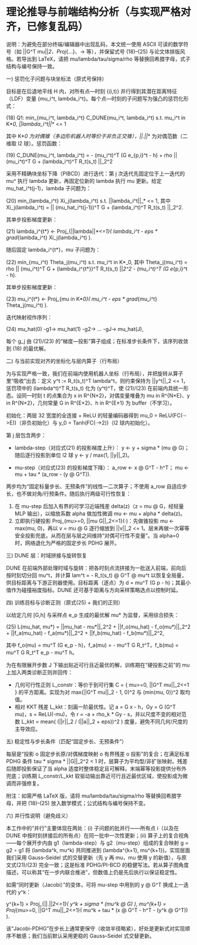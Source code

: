 # 理论推导与前端结构分析（与实现严格对齐，已修复乱码）

说明：为避免在部分终端/编辑器中出现乱码，本文统一使用 ASCII 可读的数学符号（如 ||G^T mu||_2、Proj_{...}、-> 等），并保留式号 (18)–(25) 与论文体排版风格。若导出到 LaTeX，请把 mu/lambda/tau/sigma/rho 等替换回希腊字母，式子结构与编号保持一致。

一) 惩罚化子问题与块坐标法（原式号保持）

目标是在后退地平线 H 内，对所有点—时刻 {(i,t)} 并行得到其潜在距离特征（LDF）变量 {mu_i^t, lambda_i^t}。每个点—时刻的子问题写为强凸的惩罚化形式：

(18)  Q1:  min_{mu_i^t, lambda_i^t}  C_DUNE(mu_i^t, lambda_i^t)
           s.t.  mu_i^t in K*_0,  ||lambda_i^t||_* <= 1

其中 K*_0 为对偶锥（多边形机器人时等价于非负正交锥），||.||_* 为对偶范数（二维取 l2 球）。惩罚函数：

(19)  C_DUNE(mu_i^t, lambda_i^t) = - (mu_i^t)^T (G e_{p,i}^t - h)
                                   + rho || (mu_i^t)^T G + (lambda_i^t)^T R_t(s_t) ||_2^2

采用不精确块坐标下降（PIBCD）进行迭代：第 j 次迭代先固定位于上一迭代的 mu^ 执行 lambda 更新，再固定位新的 lambda 执行 mu 更新。给定 mu_hat_i^t(j-1)，lambda 子问题为：

(20)  min_{lambda_i^t}  Xi_j(lambda_i^t)   s.t.  ||lambda_i^t||_* <= 1,
      其中  Xi_j(lambda_i^t) = || (mu_hat_i^t(j-1))^T G + (lambda_i^t)^T R_t(s_t) ||_2^2.

其单步投影梯度更新：

(21)  lambda_i^{t*} <- Proj_{||lambda||_*<=1}( lambda_i^t - eps * grad_{lambda_i^t} Xi_j(lambda_i^t) ).

随后固定 lambda_i^{t*}，mu 子问题为：

(22)  min_{mu_i^t}  Theta_j(mu_i^t)   s.t.  mu_i^t in K*_0,
      其中  Theta_j(mu_i^t) = rho || (mu_i^t)^T G + (lambda_i^{t*})^T R_t(s_t) ||_2^2
                              - (mu_i^t)^T (G e_{p,i}^t - h).

其单步投影梯度更新：

(23)  mu_i^{t*} <- Proj_{mu in K*_0}( mu_i^t - eps * grad_{mu_i^t} Theta_j(mu_i^t) ).

迭代映射视作序列：

(24)  mu_hat(0) -g1-> mu_hat(1) -g2-> ... -gJ-> mu_hat(J),

每个 g_j 由 (21)/(23) 的“梯度—投影”算子组成；在标准步长条件下，该序列收敛到 (18) 的最优解。

二) 与当前实现对齐的坐标化与层内算子（行布局）

为与实现严格一致，我们在前端内使用机器人坐标（行布局），并把旋转从算子里“吸收”出去：定义 y^t := R_t(s_t)^T lambda^t，则约束保持为 ||y^t||_2 <= 1，惩罚项中的 (lambda^t)^T R_t(s_t) 化为 (y^t)^T，使 (21)/(23) 在前端内具统一形态。设同一时刻 t 的点集合为 x in R^{N×2}，对偶变量堆叠为 mu in R^{N×E}、y in R^{N×2}，几何常量 G in R^{E×2}、h in R^{E×1} 为 buffer（不学习）。

初始化：两层 32 宽度的全连接 + ReLU 的轻量编码器得到 mu_0 = ReLU(FC(·->E))（非负初始化）与 y_0 = Tanh(FC(·->2))（l2 球内初始化）。

第 j 层包含两步：

- lambda-step（对应式(21) 的投影梯度上升）：
  y <- y + sigma * (mu @ G)；随后逐行投影到单位 l2 球  y <- y / max(1, ||y||_2)。

- mu-step（对应式(23) 的投影梯度下降）：
  a_row <- x @ G^T - h^T；  mu <- mu + tau * (a_row - (y @ G^T)).

两步均为“固定标量步长、无预条件”的线性—二次算子；不使用 a_row 自适应步长，也不做对角/行预条件。随后执行两级可行性恢复：
1) 在 mu-step 后加入有界的可学习近端残差 delta(z)（z = mu @ G，经轻量 MLP 输出），以缩放系数 alpha 做加性微调 mu <- mu + alpha * delta(z)。
2) 立即执行硬投影 Proj_{mu>=0, ||mu G||_2<=1}(·)：先做锥投影 mu <- max(mu, 0)，再以 v = mu @ G 逐行缩放到 ||v||_2 <= 1。层末再做一次幂等安全投影兜底，从而在层与层之间维持“对偶可行性不变量”。当 alpha=0 时，网络退化为严格的固定步长 PDHG 展开。

三) DUNE 层：时域拼接与旋转恢复

DUNE 在前端外部处理时域与旋转：把各时刻点流拼接为一批送入前端，前向后按时刻切分回 mu^t，并计算 lam^t = - R_t(s_t) @ G^T @ mu^t 以恢复全局量，供目标距离与下游正则器使用。目标距离（逐点）为 d = mu^T (G p - h)；其最小值作为碰撞裕度指标。DUNE 还可基于距离与方向采样策略选点以控制时延。

四) 训练目标与诊断正则（原式(25) + 我们的正则）

以给定几何 [G,h] 与采样点 e_p 生成的最优解 mu* 为监督，采用综合损失：

(25)  L(mu_hat, mu*) = ||mu_hat - mu*||_2^2 + ||f_o(mu_hat) - f_o(mu*)||_2^2
                        + ||f_a(mu_hat) - f_a(mu*)||_2^2 + ||f_b(mu_hat) - f_b(mu*)||_2^2,

其中 f_o(mu) = mu^T (G e_p - h)，f_a(mu) = - mu^T G R_t^T，f_b(mu) = mu^T G R_t^T e_p - mu^T h。

为在有限展开步数 J 下输出贴近可行且近最优的解，训练期在“硬投影之前”的 mu 上加入两类诊断正则并回传：

- 几何可行性正则 L_constr：等价于到可行集 C = { mu>=0, ||G^T mu||_2<=1 } 的平方距离。实现为对 max(||G^T mu||_2 - 1, 0)^2 与 (min(mu, 0))^2 取均值。
- 相对 KKT 残差 L_kkt：刻画一阶最优性。记 a = G x - h，Gy = G (G^T mu)，s = ReLU(-mu)，令 r = -a + rho_k * Gy - s，并以尺度不变的相对范数 L_kkt = mean( (||r||_2 / (||a||_2 + eps))^2 ) 度量，避免不同几何/尺度的主导效应。

五) 稳定性与步长条件（匹配“固定步长、无预条件”）

每层是“投影 o 固定步长原/对偶梯度映射 o 有界残差 o 投影”的复合；在满足标准 PDHG 条件 tau * sigma * ||G||_2^2 < 1 时，层算子为平均型/非扩张映射。残差后随即投影保证了当 alpha 适度时整体稳定且可解释。末端幂等投影提供分布外兜底；训练期 L_constr/L_kkt 软驱动输出靠近可行且近最优区域，使投影成为微调而非强修复。

附注：如需严格 LaTeX 版，请将 mu/lambda/tau/sigma/rho 等替换回希腊字母，并把 (18)–(25) 放入数学模式；公式结构与编号保持不变。

六) 并行性说明（避免歧义）

本工作中的“并行”主要体现在两处：(i) 子问题的批并行——所有点 i（以及在 DUNE 中按时刻拼接后的所有点）在同一批中一次性更新；(ii) 算子上的复合视角——每个展开步内由 g1（lambda-step）与 g2（mu-step）组成的复合映射 g = g2 ∘ g1 将 (lambda^k, mu^k) 共同推进到 (lambda^{k+1}, mu^{k+1})。实现层面我们采用 Gauss–Seidel 式的交替更新（先 y 再 mu，mu 使用 y 的新值），与原文式(21)/(23) 完全一致；这是标准 PDHG/PI-BCD 的稳健写法。若从算子图角度描述，可以称其“在一步内联合推进”，但数值上仍是先后执行以保证稳定性。

如需“同时更新（Jacobi）”的变体，可将 mu-step 中用到的 y @ G^T 换成上一迭代的 y^k：

  y^{k+1} = Proj_{||.||_2<=1}( y^k + sigma * (mu^k @ G) ),
  mu^{k+1} = Proj_{mu>=0, ||G^T mu||_2<=1}( mu^k + tau * (x @ G^T - h^T - (y^k @ G^T)) ).

该“Jacobi-PDHG”在步长上通常更保守（收敛半径略紧），好处是更新式对实现顺序不敏感；我们当前默认采用更稳的 Gauss–Seidel 式交替更新。
